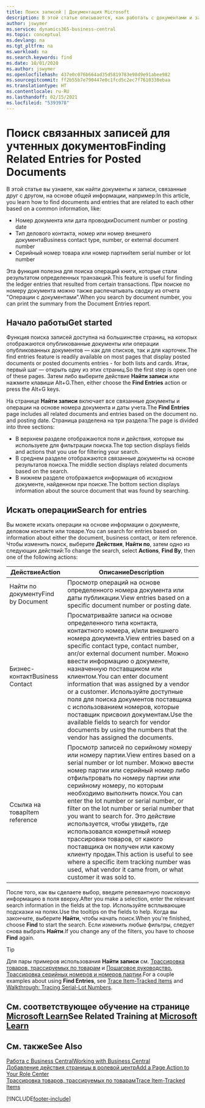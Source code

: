 ```yaml
---
title: Поиск записей | Документация Microsoft
description: В этой статье описывается, как работать с документами и записями, которые связаны
author: jswymer
ms.service: dynamics365-business-central
ms.topic: conceptual
ms.devlang: na
ms.tgt_pltfrm: na
ms.workload: na
ms.search.keywords: find
ms.date: 10/01/2020
ms.author: jswymer
ms.openlocfilehash: 437e0c076b664ad35d5819783e98d9e91abee982
ms.sourcegitcommit: ff2b55b7e790447e0c1fcd5c2ec7f7610338ebaa
ms.translationtype: HT
ms.contentlocale: ru-RU
ms.lasthandoff: 02/15/2021
ms.locfileid: "5393978"
---
```

# <a name="finding-related-entries-for-posted-documents"></a><span data-ttu-id="ea370-103">Поиск связанных записей для учтенных документов</span><span class="sxs-lookup"><span data-stu-id="ea370-103">Finding Related Entries for Posted Documents</span></span> 

<span data-ttu-id="ea370-104">В этой статье вы узнаете, как найти документы и записи, связанные друг с другом, на основе общей информации, например:</span><span class="sxs-lookup"><span data-stu-id="ea370-104">In this article, you learn how to find documents and entries that are related to each other based on a common information, like:</span></span>

- <span data-ttu-id="ea370-105">Номер документа или дата проводки</span><span class="sxs-lookup"><span data-stu-id="ea370-105">Document number or posting date</span></span>
- <span data-ttu-id="ea370-106">Тип делового контакта, номер или номер внешнего документа</span><span class="sxs-lookup"><span data-stu-id="ea370-106">Business contact type, number, or external document number</span></span>
- <span data-ttu-id="ea370-107">Серийный номер товара или номер партии</span><span class="sxs-lookup"><span data-stu-id="ea370-107">Item serial number or lot number</span></span>

<span data-ttu-id="ea370-108">Эта функция полезна для поиска операций книги, которые стали результатом определенных транзакций.</span><span class="sxs-lookup"><span data-stu-id="ea370-108">This feature is useful for finding the ledger entries that resulted from certain transactions.</span></span> <span data-ttu-id="ea370-109">При поиске по номеру документа можно также распечатывать сводку из отчета "Операции с документами".</span><span class="sxs-lookup"><span data-stu-id="ea370-109">When you search by document number, you can print the summary from the Document Entries report.</span></span>

## <a name="get-started"></a><span data-ttu-id="ea370-110">Начало работы</span><span class="sxs-lookup"><span data-stu-id="ea370-110">Get started</span></span>

<span data-ttu-id="ea370-111">Функция поиска записей доступна на большинстве страниц, на которых отображаются опубликованные документы или операции опубликованных документов — как для списков, так и для карточек.</span><span class="sxs-lookup"><span data-stu-id="ea370-111">The find entries feature is readily available on most pages that display posted documents or posted documents entries - for both lists and cards.</span></span> <span data-ttu-id="ea370-112">Итак, первый шаг — открыть одну из этих страниц.</span><span class="sxs-lookup"><span data-stu-id="ea370-112">So the first step is open one of these pages.</span></span> <span data-ttu-id="ea370-113">Затем либо выберите действие **Найти записи** или нажмите клавиши Alt+G.</span><span class="sxs-lookup"><span data-stu-id="ea370-113">Then, either choose the **Find Entries** action or press the Alt+G keys.</span></span>

<span data-ttu-id="ea370-114">На странице **Найти записи** включает все связанные документы и операции на основе номера документа и даты учета.</span><span class="sxs-lookup"><span data-stu-id="ea370-114">The **Find Entries** page  includes all related documents and entries based on the document no. and posting date.</span></span> <span data-ttu-id="ea370-115">Страница разделена на три раздела:</span><span class="sxs-lookup"><span data-stu-id="ea370-115">The page is divided into three sections:</span></span>

- <span data-ttu-id="ea370-116">В верхнем разделе отображаются поля и действия, которые вы используете для фильтрации поиска.</span><span class="sxs-lookup"><span data-stu-id="ea370-116">The top section displays fields and actions that you use for filtering your search.</span></span>
- <span data-ttu-id="ea370-117">В среднем разделе отображаются связанные документы на основе результатов поиска.</span><span class="sxs-lookup"><span data-stu-id="ea370-117">The middle section displays related documents based on the search.</span></span>
- <span data-ttu-id="ea370-118">В нижнем разделе отображается информация об исходном документе, найденном при поиске.</span><span class="sxs-lookup"><span data-stu-id="ea370-118">The bottom section displays information about the source document that was found by searching.</span></span>


<!--
 There are two ways to open this page:

- Choose the ![Lightbulb that opens the Tell Me feature](media/ui-search/search_small.png "Tell me what you want to do") icon, enter **Find Entries**, and then choose the related link.

    With this way, the **Find Entries** page might be empty, and you'll have to start searching for entries from scratch.
    
- Open a page that displays posted documents or posted documents entries, either a list or a card. Then, locate and select the **Find Entries** action.

    With this way, the **Find Entries**, page will include all related documents and entries based on the document no. and posting date.


    > [!TIP]
    > If you are on a page that has the **Find Entries** action, press crtl+G to open the **Find Entries** page directly. 
-->

## <a name="search-for-entries"></a><span data-ttu-id="ea370-119">Искать операции</span><span class="sxs-lookup"><span data-stu-id="ea370-119">Search for entries</span></span>

<span data-ttu-id="ea370-120">Вы можете искать операции на основе информации о документе, деловом контакте или товаре.</span><span class="sxs-lookup"><span data-stu-id="ea370-120">You can search for entries based on information about either the document, business contact, or item reference.</span></span> <span data-ttu-id="ea370-121">Чтобы изменить поиск, выберите **Действия**, **Найти по**, затем одно из следующих действий:</span><span class="sxs-lookup"><span data-stu-id="ea370-121">To change the search, select **Actions**, **Find By**, then one of the following actions:</span></span>

|<span data-ttu-id="ea370-122">Действие</span><span class="sxs-lookup"><span data-stu-id="ea370-122">Action</span></span>|<span data-ttu-id="ea370-123">Описание</span><span class="sxs-lookup"><span data-stu-id="ea370-123">Description</span></span>|
|------|-----------|
|<span data-ttu-id="ea370-124">Найти по документу</span><span class="sxs-lookup"><span data-stu-id="ea370-124">Find by Document</span></span>|<span data-ttu-id="ea370-125">Просмотр операций на основе определенного номера документа или даты публикации.</span><span class="sxs-lookup"><span data-stu-id="ea370-125">View entries based on a specific document number or posting date.</span></span>|
|<span data-ttu-id="ea370-126">Бизнес-контакт</span><span class="sxs-lookup"><span data-stu-id="ea370-126">Business Contact</span></span> |<span data-ttu-id="ea370-127">Просматривайте записи на основе определенного типа контакта, контактного номера, и/или внешнего номера документа.</span><span class="sxs-lookup"><span data-stu-id="ea370-127">View entries based on a specific contact type, contact number, anr/or external document number.</span></span> <span data-ttu-id="ea370-128">Можно ввести информацию о документе, назначенную поставщиком или клиентом.</span><span class="sxs-lookup"><span data-stu-id="ea370-128">You can enter document information that was assigned by a vendor or a customer.</span></span> <span data-ttu-id="ea370-129">Используйте доступные поля для поиска документов поставщика с использованием номеров, которые поставщик присвоил документам.</span><span class="sxs-lookup"><span data-stu-id="ea370-129">Use the available fields to search for vendor documents by using the numbers that the vendor has assigned the documents.</span></span>|
|<span data-ttu-id="ea370-130">Ссылка на товар</span><span class="sxs-lookup"><span data-stu-id="ea370-130">Item reference</span></span>|<span data-ttu-id="ea370-131">Просмотр записей по серийному номеру или номеру партии.</span><span class="sxs-lookup"><span data-stu-id="ea370-131">View entires based on a serial number or lot number.</span></span> <span data-ttu-id="ea370-132">Можно ввести номер партии или серийный номер либо отфильтровать по номеру партии или серийному номеру, по которым необходимо выполнить поиск.</span><span class="sxs-lookup"><span data-stu-id="ea370-132">You can enter the lot number or serial number, or filter on the lot number or serial number that you want to search for.</span></span> <span data-ttu-id="ea370-133">Это действие используется, чтобы увидеть, где использовался конкретный номер трассировки товаров, от какого поставщика он получен или какому клиенту продан.</span><span class="sxs-lookup"><span data-stu-id="ea370-133">This action is useful to see where a specific item tracking number was used, what vendor it came from, or what customer it was sold to.</span></span>|

<span data-ttu-id="ea370-134">После того, как вы сделаете выбор, введите релевантную поисковую информацию в поля вверху.</span><span class="sxs-lookup"><span data-stu-id="ea370-134">After you make a selection, enter the relevant search information in the fields at the top.</span></span> <span data-ttu-id="ea370-135">Используйте всплывающие подсказки на полях.</span><span class="sxs-lookup"><span data-stu-id="ea370-135">Use the tooltips on the fields to help.</span></span> <span data-ttu-id="ea370-136">Когда вы закончите, выберите **Найти**, чтобы начать поиск.</span><span class="sxs-lookup"><span data-stu-id="ea370-136">When you're finished, choose **Find** to start the search.</span></span> <span data-ttu-id="ea370-137">Если изменить любые фильтры, следует снова выбрать **Найти**.</span><span class="sxs-lookup"><span data-stu-id="ea370-137">If you change any of the filters, you have to choose **Find** again.</span></span>

> [!TIP]
> <span data-ttu-id="ea370-138">Для пары примеров использования **Найти записи** см. [Трассировка товаров, трассируемых по товарам](inventory-how-to-trace-item-tracked-items.md) и [Пошаговое руководство. Трассировка серийных номеров и номеров партии](walkthrough-tracing-serial-lot-numbers.md).</span><span class="sxs-lookup"><span data-stu-id="ea370-138">For a couple examples about using **Find Entries**, see [Trace Item-Tracked Items](inventory-how-to-trace-item-tracked-items.md) and [Walkthrough: Tracing Serial-Lot Numbers](walkthrough-tracing-serial-lot-numbers.md).</span></span>

## <a name="see-related-training-at-microsoft-learn"></a><span data-ttu-id="ea370-139">См. соответствующее обучение на странице [Microsoft Learn](/learn/modules/user-interface-dynamics-365-business-central/index)</span><span class="sxs-lookup"><span data-stu-id="ea370-139">See Related Training at [Microsoft Learn](/learn/modules/user-interface-dynamics-365-business-central/index)</span></span>

## <a name="see-also"></a><span data-ttu-id="ea370-140">См. также</span><span class="sxs-lookup"><span data-stu-id="ea370-140">See Also</span></span>

[<span data-ttu-id="ea370-141">Работа с Business Central</span><span class="sxs-lookup"><span data-stu-id="ea370-141">Working with Business Central</span></span>](ui-work-product.md)  
[<span data-ttu-id="ea370-142">Добавление действия страницы в ролевой центр</span><span class="sxs-lookup"><span data-stu-id="ea370-142">Add a Page Action to Your Role Center</span></span>](ui-bookmarks.md)  
[<span data-ttu-id="ea370-143">Трассировка товаров, трассируемых по товарам</span><span class="sxs-lookup"><span data-stu-id="ea370-143">Trace Item-Tracked Items</span></span>](inventory-how-to-trace-item-tracked-items.md)  


[!INCLUDE[footer-include](includes/footer-banner.md)]